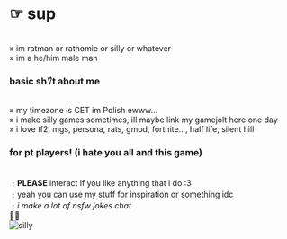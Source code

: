 # ☞ sup
 <br>  » im ratman or rathomie or silly or whatever
  <br> » im a he/him male man
### basic sh⍢t about me
 <br>» my timezone is CET im Polish ewww...
  <br>» i make silly games sometimes, ill maybe link my gamejolt here one day
  <br>» i love tf2, mgs, persona, rats, gmod, fortnite.. , half life, silent hill
### for pt players! (i hate you all and this game)
 <br> ﹕**PLEASE** interact if you like anything that i do :3 
 <br> ﹕yeah you can use my stuff for inspiration or something idc
 <br> ﹕*i make a lot of nsfw jokes chat*
 <br> 💯🔥
<br> ![silly](https://i.pinimg.com/564x/70/37/18/7037181a5ff9fee1c4bae04a12519414.jpg)

